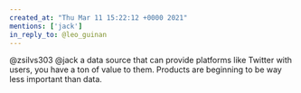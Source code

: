 ```yaml
---
created_at: "Thu Mar 11 15:22:12 +0000 2021"
mentions: ['jack']
in_reply_to: @leo_guinan
---
```


@zsilvs303 @jack a data source that can provide platforms like Twitter with users, you have a ton of value to them. Products are beginning to be way less important than data.